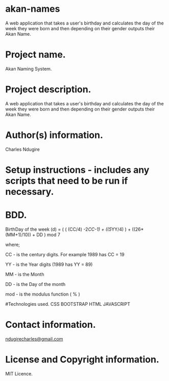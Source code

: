 # akan-names
A web application that takes a user's birthday and calculates the day of the week they were born and then 
depending on their gender outputs their Akan Name. 

  #  Project name. 
  Akan Naming System.
  
  # Project description.
  A web application that takes a user's birthday and calculates the day of the week they were born
  and then depending on their gender outputs their Akan Name.
  
  # Author(s) information.
  Charles Ndugire
  
  # Setup instructions - includes any scripts that need to be run if necessary.
  
  # BDD.
  BirthDay of the week (d) = ( ( (CC/4) -2*CC-1) + ((5*YY/4) ) + ((26*(MM+1)/10)) + DD ) mod 7

 where;

 CC - is the century digits. For example 1989 has CC = 19

 YY - is the Year digits (1989 has YY = 89)

 MM -  is the Month

 DD - is the Day of the month 

 mod - is the modulus function ( % )
  
  #Technologies used.
  CSS
  BOOTSTRAP
  HTML
  JAVASCRIPT
  
  # Contact information.
  ndugirecharles@gmail.com
  
  # License and Copyright information.
  MIT Licence.
